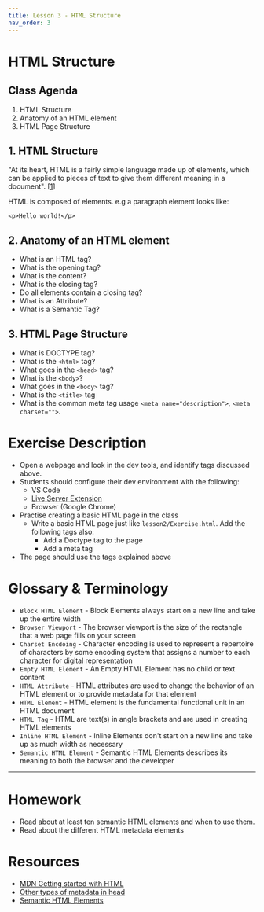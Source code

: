 ```yaml
---
title: Lesson 3 - HTML Structure
nav_order: 3
---
```


# HTML Structure

## Class Agenda

1. HTML Structure
2. Anatomy of an HTML element
3. HTML Page Structure

## 1. HTML Structure

"At its heart, HTML is a fairly simple language made up of elements, which can be applied to pieces of text to give them different meaning in a document". [[1](https://developer.mozilla.org/en-US/docs/Learn/HTML/Introduction_to_HTML)]

HTML is composed of elements. e.g a paragraph element looks like:
```
<p>Hello world!</p>
```

## 2. Anatomy of an HTML element

- What is an HTML tag?
- What is the opening tag?
- What is the content?
- What is the closing tag?
- Do all elements contain a closing tag?
- What is an Attribute?
- What is a Semantic Tag?

## 3. HTML Page Structure
- What is DOCTYPE tag?
- What is the `<html>` tag?
- What goes in the `<head>` tag?
- What is the `<body>`?
- What goes in the `<body>` tag?
- What is the `<title>` tag
- What is the common meta tag usage  `<meta name="description">`, `<meta charset="">`.


# Exercise Description

- Open a webpage and look in the dev tools, and identify tags discussed above.
- Students should configure their dev environment with the following:
  - VS Code
  - [Live Server Extension](https://marketplace.visualstudio.com/items?itemName=ritwickdey.LiveServer)
  - Browser (Google Chrome)
- Practise creating a basic HTML page in the class
  - Write a basic HTML page just like `lesson2/Exercise.html`. Add the following tags also:
    - Add a Doctype tag to the page
    - Add a meta tag
- The page should use the tags explained above

# Glossary & Terminology

- `Block HTML Element` - Block Elements always start on a new line and take up the entire width
- `Browser Viewport` - The browser viewport is the size of the rectangle that a web page fills on your screen
- `Charset Encdoing` - Character encoding is used to represent a repertoire of characters by some encoding system that assigns a number to each character for digital representation
- `Empty HTML Element` - An Empty HTML Element has no child or text content
- `HTML Attribute` - HTML attributes are used to change the behavior of an HTML element or to provide metadata for that element
- `HTML Element` - HTML element is the fundamental functional unit in an HTML document
- `HTML Tag` - HTML are text(s) in angle brackets and are used in creating HTML elements
- `Inline HTML Element` - Inline Elements don't start on a new line and take up as much width as necessary
- `Semantic HTML Element` - Semantic HTML Elements describes its meaning to both the browser and the developer

---

# Homework

- Read about at least ten semantic HTML elements and when to use them.
- Read about the different HTML metadata elements

# Resources

- [MDN Getting started with HTML](https://developer.mozilla.org/en-US/docs/Learn/HTML/Introduction_to_HTML/Getting_started)
- [Other types of metadata in head](https://developer.mozilla.org/en-US/docs/Learn/HTML/Introduction_to_HTML/The_head_metadata_in_HTML#other_types_of_metadata)
- [Semantic HTML Elements](https://developer.mozilla.org/en-US/docs/Glossary/Semantics#semantic_elements)
